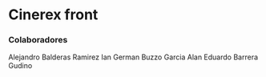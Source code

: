 # Cinerex front

### Colaboradores
Alejandro Balderas Ramirez
Ian German Buzzo Garcia
Alan Eduardo Barrera Gudino